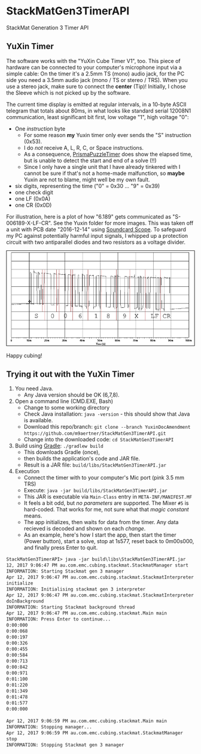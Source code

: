 # StackMatGen3TimerAPI
StackMat Generation 3 Timer API

## YuXin Timer

The software works with the "YuXin Cube Timer V1", too. This piece of hardware can be connected to your computer's microphone input via a simple cable: On the timer it's a 2.5mm TS (mono) audio jack, for the PC side you need a 3.5mm audio jack (mono / TS or stereo / TRS). When you use a stereo jack, make sure to connect the **center** (Tip)! Initially, I chose the Sleeve which is not picked up by the software.

The current time display is emitted at regular intervals, in a 10-byte ASCII telegram that totals about 80ms, in what looks like standard serial 12008N1 communication, least significant bit first, low voltage "1", high voltage "0":

- One *instruction* byte
  * For some reason **my** Yuxin timer only ever sends the "S" instruction (0x53).
  * I do _not_ receive A, L, R, C, or Space instructions.
  * As a consequence, [PrismaPuzzleTimer](https://github.com/phillip-hayes/PrismaPuzzleTimer) does show the elapsed time, but is unable to detect the start and end of a solve (!!)
  * Since I only have a single unit that I have already tinkered with I cannot be sure if that's not a home-made malfunction, so __maybe__ Yuxin are not to blame, might well be my own fault.
- six digits, representing the time ("0" = 0x30 ... "9" = 0x39)
- one check digit
- one LF (0x0A)
- one CR (0x0D)

For illustration, here is a plot of how "6.189" gets communicated as "S-006189-X-LF-CR". See the Yuxin folder for more images. This was taken off a unit with PCB date "2016-12-14" using [Soundcard Scope](https://www.zeitnitz.eu/scms/scope_en). To safeguard my PC against potentially harmful input signals, I whipped up a protection circuit with two antiparallel diodes and two resistors as a voltage divider.

![YuXin Cube Timer V1 S-006189-X-LF-CR](yuxin/scope-006189_bw.jpg "YuXin Cube Timer V1 S-006189-X-LF-CR")

Happy cubing!
 
## Trying it out with the YuXin Timer

1. You need Java.
    - Any Java version should be OK (6,7,8).
1. Open a command line (CMD.EXE, Bash)
    - Change to some working directory
    - Check Java installation: `java -version` - this should show that Java is available.
    - Download this repo/branch: `git clone --branch YuxinDocAmendment https://github.com/m9aertner/StackMatGen3TimerAPI.git`
    - Change into the downloaded code: `cd StackMatGen3TimerAPI`
1. Build using [Gradle](http://gradle.org): `./gradlew build`
    - This downloads Gradle (once),
    - then builds the application's code and JAR file.
    - Result is a JAR file: `build/libs/StackMatGen3TimerAPI.jar`
1. Execution
    - Connect the timer with to your computer's Mic port (pink 3.5 mm TRS)
    - Execute: `java -jar build/libs/StackMatGen3TimerAPI.jar`
    - This JAR is executable via `Main-Class` entry in `META-INF/MANIFEST.MF`
    - It feels a bit odd, but *no parameters* are supported. The Mixer `#5` is hard-coded. That works for me, not sure what that *magic constant* means.
    - The app initializes, then waits for data from the timer. Any data recieved is decoded and shown on each _change_.
    - As an example, here's how I start the app, then start the timer (Power button), start a solve, stop at 1s577, reset back to 0m00s000, and finally press Enter to quit.

```
StackMatGen3TimerAPI> java -jar build\libs\StackMatGen3TimerAPI.jar
12, 2017 9:06:47 PM au.com.emc.cubing.stackmat.StackmatManager start
INFORMATION: Starting Stackmat gen 3 manager
Apr 12, 2017 9:06:47 PM au.com.emc.cubing.stackmat.StackmatInterpreter initialize
INFORMATION: Initialising stackmat gen 3 interpreter
Apr 12, 2017 9:06:47 PM au.com.emc.cubing.stackmat.StackmatInterpreter doInBackground
INFORMATION: Starting Stackmat background thread
Apr 12, 2017 9:06:47 PM au.com.emc.cubing.stackmat.Main main
INFORMATION: Press Enter to continue...
0:00:000
0:00:068
0:00:197
0:00:326
0:00:455
0:00:584
0:00:713
0:00:842
0:00:971
0:01:100
0:01:220
0:01:349
0:01:478
0:01:577
0:00:000

Apr 12, 2017 9:06:59 PM au.com.emc.cubing.stackmat.Main main
INFORMATION: Stopping manager...
Apr 12, 2017 9:06:59 PM au.com.emc.cubing.stackmat.StackmatManager stop
INFORMATION: Stopping Stackmat gen 3 manager
```

